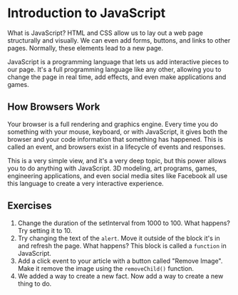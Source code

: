 # Introduction to JavaScript

What is JavaScript? HTML and CSS allow us to lay out a web page structurally and visually. We can even add forms, buttons, and links to other pages. Normally, these elements lead to a new page.

JavaScript is a programming language that lets us add interactive pieces to our page. It's a full programming language like any other, allowing you to change the page in real time, add effects, and even make applications and games.

## How Browsers Work

Your browser is a full rendering and graphics engine. Every time you do something with your mouse, keyboard, or with JavaScript, it gives both the browser and your code information that something has happened. This is called an event, and browsers exist in a lifecycle of events and responses.

This is a very simple view, and it's a very deep topic, but this power allows you to do anything with JavaScript. 3D modeling, art programs, games, engineering applications, and even social media sites like Facebook all use this language to create a very interactive experience.

## Exercises
1. Change the duration of the setInterval from 1000 to 100. What happens? Try setting it to 10.
2. Try changing the text of the `alert`. Move it outside of the block it's in and refresh the page. What happens? This block is called a `function` in JavaScript.
3. Add a click event to your article with a button called "Remove Image". Make it remove the image using the `removeChild()` function.
4. We added a way to create a new fact. Now add a way to create a new thing to do.
